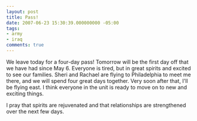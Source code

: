 ```yaml
---
layout: post
title: Pass!
date: 2007-06-23 15:30:39.000000000 -05:00
tags:
- army
- iraq 
comments: true
---
```

<p>We leave today for a four-day pass! Tomorrow will be the first day off that we have had since May 6. Everyone is tired, but in great spirits and excited to see our families. Sheri and Rachael are flying to Philadelphia to meet me there, and we will spend four great days together. Very soon after that, I'll be flying east. I think everyone in the unit is ready to move on to new and exciting things.</p>
<p>I pray that spirits are rejuvenated and that relationships are strengthened over the next few days.</p>
